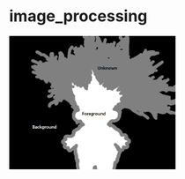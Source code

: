 # image_processing

<img src="https://github.com/sandokim/image_processing/blob/main/images/trimap.PNG" width="60%">
